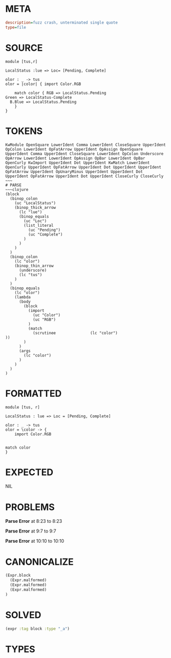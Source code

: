 # META
~~~ini
description=fuzz crash, unterminated single quote
type=file
~~~
# SOURCE
~~~roc
module [tus,r]

LocalStatus :lue => Loc= [Pending, Complete]

olor : _ -> tus
olor = |color| { import Color.RGB

    match color { RGB => LocalStatus.Pending
Green => LocalStatus-Complete
  B.Blue => LocalStatus.Pending
    }
}
~~~
# TOKENS
~~~text
KwModule OpenSquare LowerIdent Comma LowerIdent CloseSquare UpperIdent OpColon LowerIdent OpFatArrow UpperIdent OpAssign OpenSquare UpperIdent Comma UpperIdent CloseSquare LowerIdent OpColon Underscore OpArrow LowerIdent LowerIdent OpAssign OpBar LowerIdent OpBar OpenCurly KwImport UpperIdent Dot UpperIdent KwMatch LowerIdent OpenCurly UpperIdent OpFatArrow UpperIdent Dot UpperIdent UpperIdent OpFatArrow UpperIdent OpUnaryMinus UpperIdent UpperIdent Dot UpperIdent OpFatArrow UpperIdent Dot UpperIdent CloseCurly CloseCurly ~~~
# PARSE
~~~clojure
(block
  (binop_colon
    (uc "LocalStatus")
    (binop_thick_arrow
      (lc "lue")
      (binop_equals
        (uc "Loc")
        (list_literal
          (uc "Pending")
          (uc "Complete")
        )
      )
    )
  )
  (binop_colon
    (lc "olor")
    (binop_thin_arrow
      (underscore)
      (lc "tus")
    )
  )
  (binop_equals
    (lc "olor")
    (lambda
      (body
        (block
          (import
            (uc "Color")
            (uc "RGB")
          )
          (match
            (scrutinee               (lc "color")
))
        )
      )
      (args
        (lc "color")
      )
    )
  )
)
~~~
# FORMATTED
~~~roc
module [tus, r]

LocalStatus : lue => Loc = [Pending, Complete]

olor : _ -> tus
olor = \color -> {
	import Color.RGB
	

match color
}
~~~
# EXPECTED
NIL
# PROBLEMS
**Parse Error**
at 8:23 to 8:23

**Parse Error**
at 9:7 to 9:7

**Parse Error**
at 10:10 to 10:10

# CANONICALIZE
~~~clojure
(Expr.block
  (Expr.malformed)
  (Expr.malformed)
  (Expr.malformed)
)
~~~
# SOLVED
~~~clojure
(expr :tag block :type "_a")
~~~
# TYPES
~~~roc
~~~
